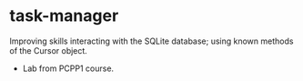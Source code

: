 # task-manager
Improving skills interacting with the SQLite database; using known methods of the Cursor object.
* Lab from PCPP1 course.
